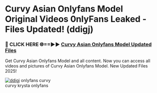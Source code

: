 # Curvy Asian Onlyfans Model Original Videos 0nlyFans Leaked - Files Updated! (ddigj)

<h3>🔴 CLICK HERE 🌐==►► <a href="https://tinyurl.com/x26r9saj" rel="nofollow">Curvy Asian Onlyfans Model Updated Files</a></h3>

Get Curvy Asian Onlyfans Model and all content. Now you can access all videos and pictures of Curvy Asian Onlyfans Model. New Updated Files 2025!

[![ddigj](https://i.imgur.com/LkgZPqh.gif)](https://tinyurl.com/x26r9saj)
onlyfans curvy<br>
curvy krysta onlyfans